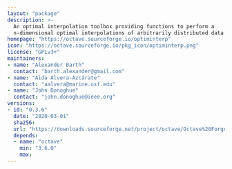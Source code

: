 ```yaml
---
layout: "package"
description: >-
  An optimal interpolation toolbox providing functions to perform a
  n-dimensional optimal interpolations of arbitrarily distributed data points.
homepage: "https://octave.sourceforge.io/optiminterp"
icon: "https://octave.sourceforge.io/pkg_icon/optiminterp.png"
license: "GPLv3+"
maintainers:
- name: "Alexander Barth"
  contact: "barth.alexander@gmail.com"
- name: "Aida Alvera-Azcárate"
  contact: "aalvera@marine.usf.edu"
- name: "John Donoghue"
  contact: "john.donoghue@ieee.org"
versions:
- id: "0.3.6"
  date: "2020-03-01"
  sha256:
  url: "https://downloads.sourceforge.net/project/octave/Octave%20Forge%20Packages/Individual%20Package%20Releases/optiminterp-0.3.6.tar.gz"
  depends:
  - name: "octave"
    min: "3.6.0"
    max:
---
```

